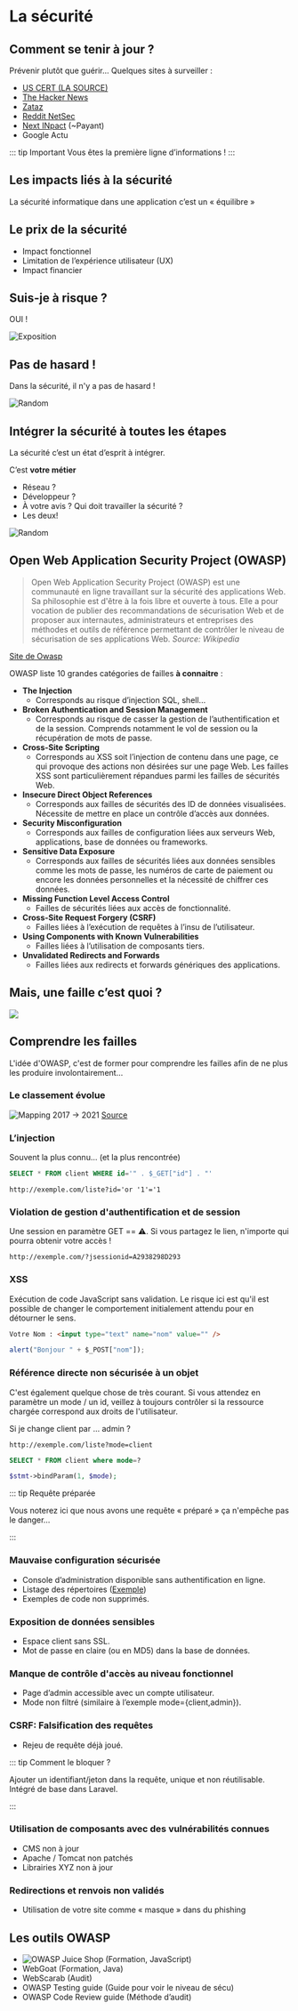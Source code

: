 # La sécurité

## Comment se tenir à jour ?

Prévenir plutôt que guérir… Quelques sites à surveiller :

- [US CERT (LA SOURCE)](https://www.us-cert.gov/)
- [The Hacker News](http://thehackernews.com/)
- [Zataz](https://www.zataz.com/)
- [Reddit NetSec](https://www.reddit.com/r/netsec/)
- [Next INpact](https://www.nextinpact.com/) (~Payant)
- Google Actu

::: tip Important
Vous êtes la première ligne d’informations !
:::

## Les impacts liés à la sécurité

La sécurité informatique dans une application c’est un « équilibre »

## Le prix de la sécurité

- Impact fonctionnel
- Limitation de l’expérience utilisateur (UX)
- Impact financier

## Suis-je à risque ?

OUI !

![Exposition](./res/expositions.png)

## Pas de hasard !

Dans la sécurité, il n'y a pas de hasard !

![Random](./res/random.png)

## Intégrer la sécurité à toutes les étapes

La sécurité c’est un état d’esprit à intégrer.

C’est **votre métier**

- Réseau ?
- Développeur ?
- À votre avis ? Qui doit travailler la sécurité ?
- Les deux!

![Random](./res/toutes_les_etapes.png)

## Open Web Application Security Project (OWASP)

> Open Web Application Security Project (OWASP) est une communauté en ligne travaillant sur la sécurité des applications Web. Sa philosophie est d'être à la fois libre et ouverte à tous. Elle a pour vocation de publier des recommandations de sécurisation Web et de proposer aux internautes, administrateurs et entreprises des méthodes et outils de référence permettant de contrôler le niveau de sécurisation de ses applications Web.
> _Source: Wikipedia_

[Site de Owasp](https://owasp.org/)

OWASP liste 10 grandes catégories de failles **à connaitre** :

- **The Injection**
  - Corresponds au risque d’injection SQL, shell...
- **Broken Authentication and Session Management**
  - Corresponds au risque de casser la gestion de l’authentification et de la session. Comprends notamment le vol de session ou la récupération de mots de passe.
- **Cross-Site Scripting**
  - Corresponds au XSS soit l’injection de contenu dans une page, ce qui provoque des actions non désirées sur une page Web. Les failles XSS sont particulièrement répandues parmi les failles de sécurités Web.
- **Insecure Direct Object References**
  - Corresponds aux failles de sécurités des ID de données visualisées. Nécessite de mettre en place un contrôle d’accès aux données.
- **Security Misconfiguration**
  - Corresponds aux failles de configuration liées aux serveurs Web, applications, base de données ou frameworks.
- **Sensitive Data Exposure**
  - Corresponds aux failles de sécurités liées aux données sensibles comme les mots de passe, les numéros de carte de paiement ou encore les données personnelles et la nécessité de chiffrer ces données.
- **Missing Function Level Access Control**
  - Failles de sécurités liées aux accès de fonctionnalité.
- **Cross-Site Request Forgery (CSRF)**
  - Failles liées à l’exécution de requêtes à l’insu de l’utilisateur.
- **Using Components with Known Vulnerabilities**
  - Failles liées à l’utilisation de composants tiers.
- **Unvalidated Redirects and Forwards**
  - Failles liées aux redirects et forwards génériques des applications.

## Mais, une faille c’est quoi ?

![](./res/faille.png)

## Comprendre les failles

L'idée d'OWASP, c'est de former pour comprendre les failles afin de ne plus les produire involontairement…

### Le classement évolue

![Mapping 2017 -> 2021](./res/mapping.png)
[Source](https://owasp.org/www-project-top-ten/)

### L’injection

Souvent la plus connu… (et la plus rencontrée)

```sql
SELECT * FROM client WHERE id='" . $_GET["id"] . "'
```

```
http://exemple.com/liste?id='or '1'='1
```

### Violation de gestion d'authentification et de session

Une session en paramètre GET == ⚠️. Si vous partagez le lien, n'importe qui pourra obtenir votre accès !

```
http://exemple.com/?jsessionid=A2938298D293
```

### XSS

Exécution de code JavaScript sans validation. Le risque ici est qu'il est possible de changer le comportement initialement attendu pour en détourner le sens.

```html
Votre Nom : <input type="text" name="nom" value="" />
```

```js
alert("Bonjour " + $_POST["nom"]);
```

### Référence directe non sécurisée à un objet

C'est également quelque chose de très courant. Si vous attendez en paramètre un mode / un id, veillez à toujours contrôler si la ressource chargée correspond aux droits de l'utilisateur.

Si je change client par … admin ?

```
http://exemple.com/liste?mode=client
```

```sql
SELECT * FROM client where mode=?
```

```php
$stmt->bindParam(1, $mode);
```

::: tip Requête préparée

Vous noterez ici que nous avons une requête « préparé » ça n'empêche pas le danger…

:::

### Mauvaise configuration sécurisée

- Console d’administration disponible sans authentification en ligne.
- Listage des répertoires ([Exemple](https://www.google.fr/search?dcr=0&q=intitle%3A%22Index%20of%22))
- Exemples de code non supprimés.

### Exposition de données sensibles

- Espace client sans SSL.
- Mot de passe en claire (ou en MD5) dans la base de données.

### Manque de contrôle d'accès au niveau fonctionnel

- Page d’admin accessible avec un compte utilisateur.
- Mode non filtré (similaire à l’exemple mode={client,admin}).

### CSRF: Falsification des requêtes

- Rejeu de requête déjà joué.

::: tip Comment le bloquer ?

Ajouter un identifiant/jeton dans la requête, unique et non réutilisable. Intégré de base dans Laravel.

:::

### Utilisation de composants avec des vulnérabilités connues

- CMS non à jour
- Apache / Tomcat non patchés
- Librairies XYZ non à jour

### Redirections et renvois non validés

- Utilisation de votre site comme « masque » dans du phishing

## Les outils OWASP

- ![OWASP Juice Shop (Formation, JavaScript)](https://owasp.org/www-project-juice-shop/)
- WebGoat (Formation, Java)
- WebScarab (Audit)
- OWASP Testing guide (Guide pour voir le niveau de sécu)
- OWASP Code Review guide (Méthode d’audit)
